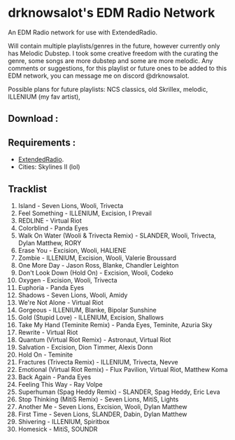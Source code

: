 # drknowsalot's EDM Radio Network
An EDM Radio network for use with ExtendedRadio.

Will contain multiple playlists/genres in the future, however currently only has Melodic Dubstep. I took some creative freedom with the curating the genre, some songs are more dubstep and some are more melodic. Any comments or suggestions, for this playlist or future ones to be added to this EDM network, you can message me on discord @drknowsalot.

Possible plans for future playlists: NCS classics, old Skrillex, melodic, ILLENIUM (my fav artist), 

## Download :
## Requirements : 
- [ExtendedRadio](https://github.com/AlphaGaming7780/ExtendedRadio).
- Cities: Skylines II (lol)

## Tracklist
1. Island - Seven Lions, Wooli, Trivecta
2. Feel Something - ILLENIUM, Excision, I Prevail
3. REDLINE - Virtual Riot
4. Colorblind - Panda Eyes
5. Walk On Water (Wooli & Trivecta Remix) - SLANDER, Wooli, Trivecta, Dylan Matthew, RORY
6. Erase You - Excision, Wooli, HALIENE
7. Zombie - ILLENIUM, Excision, Wooli, Valerie Broussard
8. One More Day - Jason Ross, Blanke, Chandler Leighton
9. Don't Look Down (Hold On) - Excision, Wooli, Codeko
10. Oxygen - Excision, Wooli, Trivecta
11. Euphoria - Panda Eyes
12. Shadows - Seven Lions, Wooli, Amidy
13. We're Not Alone - Virtual Riot
14. Gorgeous - ILLENIUM, Blanke, Bipolar Sunshine
15. Gold (Stupid Love) - ILLENIUM, Excision, Shallows
16. Take My Hand (Teminite Remix) - Panda Eyes, Teminite, Azuria Sky
17. Rewrite - Virtual Riot
18. Quantum (Virtual Riot Remix) - Astronaut, Virtual Riot
19. Salvation - Excision, Dion Timmer, Alexis Donn
20. Hold On - Teminite
21. Fractures (Trivecta Remix) - ILLENIUM, Trivecta, Nevve
22. Emotional (Virtual Riot Remix) - Flux Pavilion, Virtual Riot, Matthew Koma
23. Back Again - Panda Eyes
24. Feeling This Way - Ray Volpe
25. Superhuman (Spag Heddy Remix) - SLANDER, Spag Heddy, Eric Leva
26. Stop Thinking (MitiS Remix) - Seven Lions, MitiS, Lights
27. Another Me - Seven Lions, Excision, Wooli, Dylan Matthew
28. First Time - Seven Lions, SLANDER, Dabin, Dylan Matthew
29. Shivering - ILLENIUM, Spiritbox
30. Homesick - MitiS, SOUNDR
